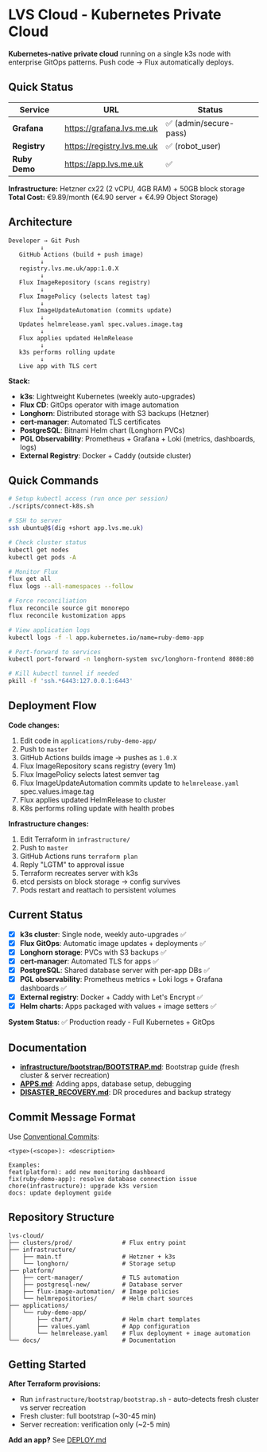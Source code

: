 # LVS Cloud - Kubernetes Private Cloud

**Kubernetes-native private cloud** running on a single k3s node with enterprise GitOps patterns. Push code → Flux automatically deploys.

## Quick Status

| Service | URL | Status |
|---------|-----|--------|
| **Grafana** | <https://grafana.lvs.me.uk> | ✅ (admin/secure-pass) |
| **Registry** | <https://registry.lvs.me.uk> | ✅ (robot_user) |
| **Ruby Demo** | <https://app.lvs.me.uk> | ✅ |

**Infrastructure:** Hetzner cx22 (2 vCPU, 4GB RAM) + 50GB block storage
**Total Cost:** €9.89/month (€4.90 server + €4.99 Object Storage)

## Architecture

```
Developer → Git Push
         ↓
   GitHub Actions (build + push image)
         ↓
   registry.lvs.me.uk/app:1.0.X
         ↓
   Flux ImageRepository (scans registry)
         ↓
   Flux ImagePolicy (selects latest tag)
         ↓
   Flux ImageUpdateAutomation (commits update)
         ↓
   Updates helmrelease.yaml spec.values.image.tag
         ↓
   Flux applies updated HelmRelease
         ↓
   k3s performs rolling update
         ↓
   Live app with TLS cert
```

**Stack:**

- **k3s**: Lightweight Kubernetes (weekly auto-upgrades)
- **Flux CD**: GitOps operator with image automation
- **Longhorn**: Distributed storage with S3 backups (Hetzner)
- **cert-manager**: Automated TLS certificates
- **PostgreSQL**: Bitnami Helm chart (Longhorn PVCs)
- **PGL Observability**: Prometheus + Grafana + Loki (metrics, dashboards, logs)
- **External Registry**: Docker + Caddy (outside cluster)

## Quick Commands

```bash
# Setup kubectl access (run once per session)
./scripts/connect-k8s.sh

# SSH to server
ssh ubuntu@$(dig +short app.lvs.me.uk)

# Check cluster status
kubectl get nodes
kubectl get pods -A

# Monitor Flux
flux get all
flux logs --all-namespaces --follow

# Force reconciliation
flux reconcile source git monorepo
flux reconcile kustomization apps

# View application logs
kubectl logs -f -l app.kubernetes.io/name=ruby-demo-app

# Port-forward to services
kubectl port-forward -n longhorn-system svc/longhorn-frontend 8080:80

# Kill kubectl tunnel if needed
pkill -f 'ssh.*6443:127.0.0.1:6443'
```

## Deployment Flow

**Code changes:**

1. Edit code in `applications/ruby-demo-app/`
2. Push to `master`
3. GitHub Actions builds image → pushes as `1.0.X`
4. Flux ImageRepository scans registry (every 1m)
5. Flux ImagePolicy selects latest semver tag
6. Flux ImageUpdateAutomation commits update to `helmrelease.yaml` spec.values.image.tag
7. Flux applies updated HelmRelease to cluster
8. K8s performs rolling update with health probes

**Infrastructure changes:**

1. Edit Terraform in `infrastructure/`
2. Push to `master`
3. GitHub Actions runs `terraform plan`
4. Reply "LGTM" to approval issue
5. Terraform recreates server with k3s
6. etcd persists on block storage → config survives
7. Pods restart and reattach to persistent volumes

## Current Status

- [x] **k3s cluster**: Single node, weekly auto-upgrades ✅
- [x] **Flux GitOps**: Automatic image updates + deployments ✅
- [x] **Longhorn storage**: PVCs with S3 backups ✅
- [x] **cert-manager**: Automated TLS for apps ✅
- [x] **PostgreSQL**: Shared database server with per-app DBs ✅
- [x] **PGL observability**: Prometheus metrics + Loki logs + Grafana dashboards ✅
- [x] **External registry**: Docker + Caddy with Let's Encrypt ✅
- [x] **Helm charts**: Apps packaged with values + image setters ✅

**System Status**: ✅ Production ready - Full Kubernetes + GitOps

## Documentation

- **[infrastructure/bootstrap/BOOTSTRAP.md](infrastructure/bootstrap/BOOTSTRAP.md)**: Bootstrap guide (fresh cluster & server recreation)
- **[APPS.md](APPS.md)**: Adding apps, database setup, debugging
- **[DISASTER_RECOVERY.md](DISASTER_RECOVERY.md)**: DR procedures and backup strategy

## Commit Message Format

Use [Conventional Commits](https://www.conventionalcommits.org/):

```text
<type>(<scope>): <description>

Examples:
feat(platform): add new monitoring dashboard
fix(ruby-demo-app): resolve database connection issue
chore(infrastructure): upgrade k3s version
docs: update deployment guide
```

## Repository Structure

```
lvs-cloud/
├── clusters/prod/              # Flux entry point
├── infrastructure/
│   ├── main.tf                 # Hetzner + k3s
│   └── longhorn/               # Storage setup
├── platform/
│   ├── cert-manager/           # TLS automation
│   ├── postgresql-new/         # Database server
│   ├── flux-image-automation/  # Image policies
│   └── helmrepositories/       # Helm chart sources
├── applications/
│   └── ruby-demo-app/
│       ├── chart/              # Helm chart templates
│       ├── values.yaml         # App configuration
│       └── helmrelease.yaml    # Flux deployment + image automation
└── docs/                       # Documentation
```

## Getting Started

**After Terraform provisions:**

- Run `infrastructure/bootstrap/bootstrap.sh` - auto-detects fresh cluster vs server recreation
- Fresh cluster: full bootstrap (~30-45 min)
- Server recreation: verification only (~2-5 min)

**Add an app?** See [DEPLOY.md](DEPLOY.md)
